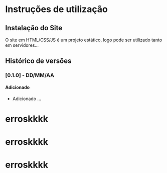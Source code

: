 # Instruções de utilização

## Instalação do Site

O site em HTML/CSS/JS é um projeto estático, logo pode ser utilizado tanto em servidores...

## Histórico de versões

### [0.1.0] - DD/MM/AA
#### Adicionado
- Adicionado ...
# erroskkkk
# erroskkkk
# erroskkkk
